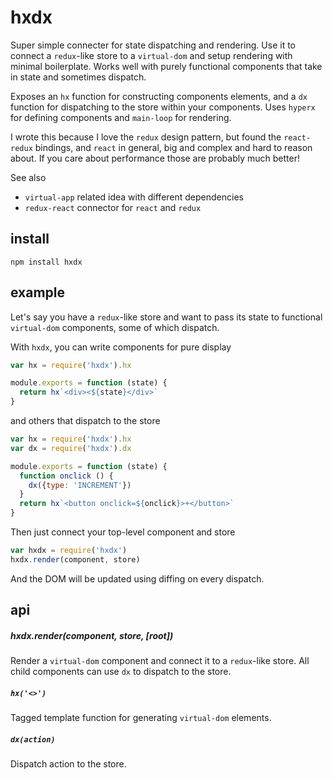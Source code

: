 # hxdx

Super simple connecter for state dispatching and rendering. Use it to connect a `redux`-like store to a `virtual-dom` and setup rendering with minimal boilerplate. Works well with purely functional components that take in state and sometimes dispatch. 

Exposes an `hx` function for constructing components elements, and a `dx` function for dispatching to the store within your components. Uses `hyperx` for defining components and `main-loop` for rendering.

I wrote this because I love the `redux` design pattern, but found the `react-redux` bindings, and `react` in general, big and complex and hard to reason about. If you care about performance those are probably much better!

See also
- `virtual-app` related idea with different dependencies
- `redux-react` connector for `react` and `redux`

## install

```
npm install hxdx
```

## example

Let's say you have a `redux`-like store and want to pass its state to functional `virtual-dom` components, some of which dispatch. 

With `hxdx`, you can write components for pure display

```javascript
var hx = require('hxdx').hx

module.exports = function (state) {
  return hx`<div><${state}</div>`
}
```

and others that dispatch to the store

```javascript
var hx = require('hxdx').hx
var dx = require('hxdx').dx

module.exports = function (state) {
  function onclick () {
    dx({type: 'INCREMENT'})
  }
  return hx`<button onclick=${onclick}>+</button>`
}
```

Then just connect your top-level component and store

```javascript
var hxdx = require('hxdx')
hxdx.render(component, store)
```

And the DOM will be updated using diffing on every dispatch.

## api

##### hxdx.render(component, store, [root])

Render a `virtual-dom` component and connect it to a `redux`-like store. All child components can use `dx` to dispatch to the store.

##### `hx('<>')`

Tagged template function for generating `virtual-dom` elements.

##### `dx(action)`

Dispatch action to the store.

